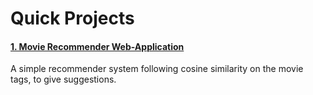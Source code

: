 # Quick Projects
#### [1. Movie Recommender Web-Application](./movie-recommender-webapp/)
A simple recommender system following cosine similarity on the movie tags, to give suggestions.